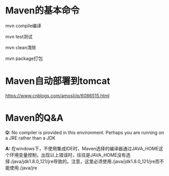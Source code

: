 # Maven的基本命令

mvn compile编译

mvn test测试

mvn clean清除

mvn package打包

# Maven自动部署到tomcat
https://www.cnblogs.com/amosli/p/6086515.html

# Maven的Q&A

**Q:** No compiler is provided in this environment. Perhaps you are running on a JRE rather than a JDK

**A:** 在windows下，不使用集成IDE时，Maven选择的编译器通过JAVA_HOME这个环境变量控制，出现以上错误时，往往是JAVA_HOME没有选择./java/jdk1.8.0_121/jre导致的。注意，这里必须使用./java/jdk1.8.0_121/jre而不能使用./java/jre
